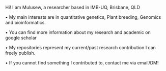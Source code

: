 Hi! I am Mulusew, a researcher based in IMB-UQ, Brisbane, QLD

•	My main interests are in quantitative genetics, Plant breeding, Genomics and bioinformatics. 

•	You can find more information about my research and academic on google scholar

•	My repositories represent my current/past research contribution I can freely publish. 

• If you cannot find something I contributed to, contact me via email/DM!
